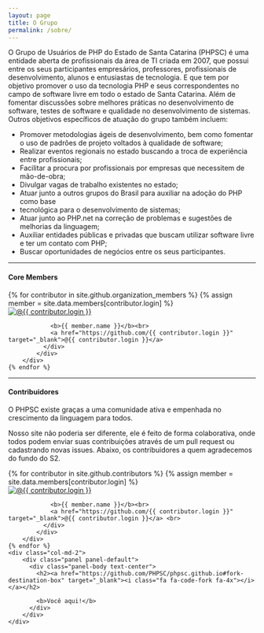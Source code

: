 ```yaml
---
layout: page
title: O Grupo
permalink: /sobre/
---
```

O Grupo de Usuários de PHP do Estado de Santa Catarina (PHPSC) é uma entidade aberta de
profissionais da área de TI criada em 2007, que possui entre os seus participantes empresários,
professores, profissionais de desenvolvimento, alunos e entusiastas de tecnologia. E que tem
por objetivo promover o uso da tecnologia PHP e seus correspondentes no campo de software
livre em todo o estado de Santa Catarina. Além de fomentar discussões sobre melhores práticas
no desenvolvimento de software, testes de software e qualidade no desenvolvimento de
sistemas. Outros objetivos específicos de atuação do grupo também incluem:

- Promover metodologias ágeis de desenvolvimento, bem como fomentar o uso de
padrões de projeto voltados à qualidade de software;
- Realizar eventos regionais no estado buscando a troca de experiência entre profissionais;
- Facilitar a procura por profissionais por empresas que necessitem de mão-de-obra;
- Divulgar vagas de trabalho existentes no estado;
- Atuar junto a outros grupos do Brasil para auxiliar na adoção do PHP como base
- tecnológica para o desenvolvimento de sistemas;
- Atuar junto ao PHP.net na correção de problemas e sugestões de melhorias da
linguagem;
- Auxiliar entidades públicas e privadas que buscam utilizar software livre e ter um contato
com PHP;
- Buscar oportunidades de negócios entre os seus participantes.

<hr>

<h4>Core Members</h4>

<div class="row">
    {% for contributor in site.github.organization_members %}
        {% assign member = site.data.members[contributor.login] %}
        <div class="col-md-2">
            <div class="panel panel-default">
              <div class="panel-body">
                <a href="https://github.com/{{ contributor.github }}" target="_blank">
                  <img src="{{ contributor.avatar_url }}" class="img-rounded img-responsive" alt="@{{ contributor.login }}">
                </a>
                    
                <b>{{ member.name }}</b><br>
                <a href="https://github.com/{{ contributor.login }}" target="_blank">@{{ contributor.login }}</a>
              </div>
            </div>
        </div>
    {% endfor %}
</div>

<hr>

<h4>Contribuidores</h4>
<p>O PHPSC existe graças a uma comunidade ativa e empenhada no crescimento da linguagem para todos.</p>
<p>
    Nosso site não poderia ser diferente, ele é feito de forma colaborativa, onde todos podem enviar suas contribuições 
    através de um pull request ou cadastrando novas issues. Abaixo, os contribuidores a quem agradecemos do fundo do S2.
</p>

<div class="row">
    {% for contributor in site.github.contributors %}
        {% assign member = site.data.members[contributor.login] %}
        <div class="col-md-2">
            <div class="panel panel-default">
              <div class="panel-body">
                <a href="https://github.com/{{ contributor.login }}" target="_blank">
                  <img src="{{ contributor.avatar_url }}" class="img-rounded img-responsive" alt="@{{ contributor.login }}">
                </a>
                    
                <b>{{ member.name }}</b><br>
                <a href="https://github.com/{{ contributor.login }}" target="_blank">@{{ contributor.login }}</a> <br>
              </div>
            </div>
        </div>
    {% endfor %}
    <div class="col-md-2">
        <div class="panel panel-default">
          <div class="panel-body text-center">
            <h2><a href="https://github.com/PHPSC/phpsc.github.io#fork-destination-box" target="_blank"><i class="fa fa-code-fork fa-4x"></i></a></h2>
                
            <b>Você aqui!</b>
          </div>
        </div>
    </div>
</div>
